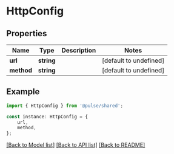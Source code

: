 # HttpConfig


## Properties

Name | Type | Description | Notes
------------ | ------------- | ------------- | -------------
**url** | **string** |  | [default to undefined]
**method** | **string** |  | [default to undefined]

## Example

```typescript
import { HttpConfig } from '@pulse/shared';

const instance: HttpConfig = {
    url,
    method,
};
```

[[Back to Model list]](../README.md#documentation-for-models) [[Back to API list]](../README.md#documentation-for-api-endpoints) [[Back to README]](../README.md)
